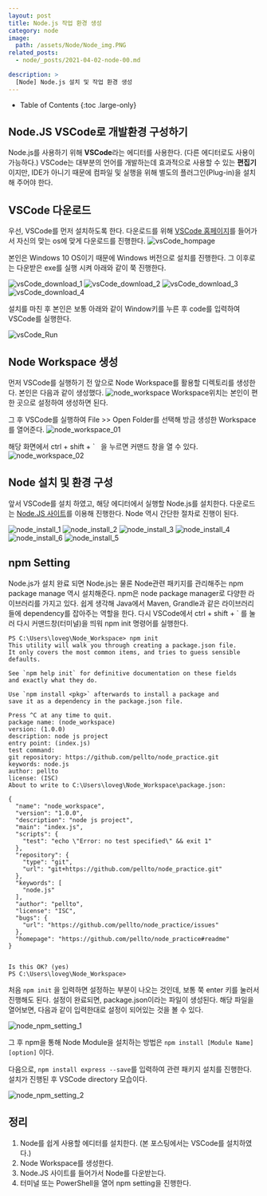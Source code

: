 ```yaml
---
layout: post
title: Node.js 작업 환경 생성
category: node
image:
  path: /assets/Node/Node_img.PNG
related_posts:
  - node/_posts/2021-04-02-node-00.md

description: >
  [Node] Node.js 설치 및 작업 환경 생성
---
```



- Table of Contents
{:toc .large-only}

## Node.JS VSCode로 개발환경 구성하기
Node.js를 사용하기 위해 **VSCode**라는 에디터를 사용한다. (다른 에디터로도 사용이 가능하다.) VSCode는 대부분의 언어를 개발하는데 효과적으로 사용할 수 있는 **편집기**이지만, IDE가 아니기 때문에 컴파일 및 실행을 위해 별도의 플러그인(Plug-in)을 설치해 주어야 한다.

## VSCode 다운로드

우선, VSCode를 먼저 설치하도록 한다.
다운로드를 위해 [VSCode 홈페이지](https://code.visualstudio.com/)를 들어가서 자신의 맞는 os에 맞게 다운로드를 진행한다.
![vsCode_hompage](/assets/vsCode_hompage.PNG)

 본인은 Windows 10 OS이기 때문에 Windows 버전으로 설치를 진행한다.
 그 이후로는 다운받은 exe를 실행 시켜 아래와 같이 쭉 진행한다.

![vsCode_download_1](/assets/vsCode_download_1.png)
![vsCode_download_2](/assets/vsCode_download_2.png)
![vsCode_download_3](/assets/vsCode_download_3.png)
![vsCode_download_4](/assets/vsCode_download_4.png)

설치를 마친 후 본인은 보통 아래와 같이 Window키를 누른 후 code를 입력하여 VSCode를 실행한다.

![vsCode_Run](/assets/vsCode_Run.PNG)

## Node Workspace 생성
먼저 VSCode를 실행하기 전 앞으로 Node Workspace를 활용할 디렉토리를 생성한다. 본인은 다음과 같이 생성했다.
![node_workspace](/assets/node_workspace.PNG)
Workspace위치는 본인이 편한 곳으로 설정하여 생성하면 된다.

그 후 VSCode를 실행하여 File >> Open Folder를 선택해 방금 생성한 Workspace를 열어준다.
![node_workspace_01](/assets/node_workspace_01.PNG)

해당 화면에서 ctrl + shift + \` &nbsp;&nbsp;을 누르면 커맨드 창을 열 수 있다.
![node_workspace_02](/assets/node_workspace_02.PNG)

## Node 설치 및 환경 구성

앞서 VSCode를 설치 하였고, 해당 에디터에서 실행할 Node.js를 설치한다. 다운로드는 [Node.JS 사이트](https://nodejs.org/ko/)를 이용해 진행한다. Node 역시 간단한 절차로 진행이 된다.

![node_install_1](/assets/node_install_1.png)
![node_install_2](/assets/node_install_2.png)
![node_install_3](/assets/node_install_3.png)
![node_install_4](/assets/node_install_4.png)
![node_install_6](/assets/node_install_6.png)
![node_install_5](/assets/node_install_5.png)

## npm Setting

Node.js가 설치 완료 되면 Node.js는 물론 Node관련 패키지를 관리해주는 npm package manage 역시 설치해준다.
npm은 node package manager로 다양한 라이브러리를 가지고 있다. 쉽게 생각해 Java에서 Maven, Grandle과 같은 라이브러리들에 dependency를 잡아주는 역할을 한다.
다시 VSCode에서 ctrl + shift + \` 를 눌러 다시 커맨드창(터미널)을 띄워 npm init 명령어를 실행한다.


```
PS C:\Users\loveg\Node_Workspace> npm init
This utility will walk you through creating a package.json file.
It only covers the most common items, and tries to guess sensible defaults.

See `npm help init` for definitive documentation on these fields
and exactly what they do.

Use `npm install <pkg>` afterwards to install a package and
save it as a dependency in the package.json file.

Press ^C at any time to quit.
package name: (node_workspace)
version: (1.0.0)
description: node js project
entry point: (index.js)
test command:
git repository: https://github.com/pellto/node_practice.git
keywords: node.js
author: pellto
license: (ISC)
About to write to C:\Users\loveg\Node_Workspace\package.json:

{
  "name": "node_workspace",
  "version": "1.0.0",
  "description": "node js project",
  "main": "index.js",
  "scripts": {
    "test": "echo \"Error: no test specified\" && exit 1"
  },
  "repository": {
    "type": "git",
    "url": "git+https://github.com/pellto/node_practice.git"
  },
  "keywords": [
    "node.js"
  ],
  "author": "pellto",
  "license": "ISC",
  "bugs": {
    "url": "https://github.com/pellto/node_practice/issues"
  },
  "homepage": "https://github.com/pellto/node_practice#readme"
}


Is this OK? (yes)
PS C:\Users\loveg\Node_Workspace>
```

처음 `npm init` 을 입력하면 설정하는 부분이 나오는 것인데, 보통 쭉 enter 키를 눌러서 진행해도 된다. 설정이 완료되면, package.json이라는 파일이 생성된다. 해당 파일을 열어보면, 다음과 같이 입력한대로 설정이 되어있는 것을 볼 수 있다.

![node_npm_setting_1](/assets/node_npm_setting_1.PNG)

그 후 npm을 통해 Node Module을 설치하는 방법은 `npm install [Module Name] [option]` 이다.

다음으로, `npm install express --save`를 입력하여 관련 패키지 설치를 진행한다. 설치가 진행된 후 VSCode directory 모습이다.

![node_npm_setting_2](/assets/node_npm_setting_2.PNG)


## 정리

1. Node를 쉽게 사용할 에디터를 설치한다. (본 포스팅에서는 VSCode를 설치하였다.)
2. Node Workspace를 생성한다.
3. Node.JS 사이트를 들어가서 Node를 다운받는다.
4. 터미널 또는 PowerShell을 열어 npm setting을 진행한다.
